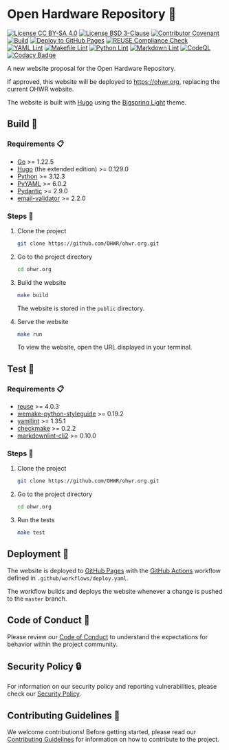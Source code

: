 <!--
SPDX-FileCopyrightText: 2024 CERN (home.cern)

SPDX-License-Identifier: CC-BY-SA-4.0+
-->

# Open Hardware Repository :penguin:

[![License CC BY-SA 4.0](https://img.shields.io/badge/License-CC_BY--SA_4.0-yellow.svg)](https://creativecommons.org/licenses/by-sa/4.0/)
[![License BSD 3-Clause](https://img.shields.io/badge/License-BSD_3--Clause-blue.svg)](https://opensource.org/licenses/BSD-3-Clause)
[![Contributor Covenant](https://img.shields.io/badge/Contributor%20Covenant-2.1-4baaaa.svg)](.github/CODE_OF_CONDUCT.md)
[![Build](https://github.com/OHWR/ohwr.org/actions/workflows/build.yaml/badge.svg)](https://github.com/OHWR/ohwr.org/actions/workflows/build.yaml)
[![Deploy to GitHub Pages](https://github.com/OHWR/ohwr.org/actions/workflows/deploy.yaml/badge.svg)](https://github.com/OHWR/ohwr.org/actions/workflows/deploy.yaml)
[![REUSE Compliance Check](https://github.com/OHWR/ohwr.org/actions/workflows/reuse.yaml/badge.svg)](https://github.com/OHWR/ohwr.org/actions/workflows/reuse.yaml)
[![YAML Lint](https://github.com/OHWR/ohwr.org/actions/workflows/yaml.yaml/badge.svg)](https://github.com/OHWR/ohwr.org/actions/workflows/yaml.yaml)
[![Makefile Lint](https://github.com/OHWR/ohwr.org/actions/workflows/makefile.yaml/badge.svg)](https://github.com/OHWR/ohwr.org/actions/workflows/makefile.yaml)
[![Python Lint](https://github.com/OHWR/ohwr.org/actions/workflows/python.yaml/badge.svg)](https://github.com/OHWR/ohwr.org/actions/workflows/python.yaml)
[![Markdown Lint](https://github.com/OHWR/ohwr.org/actions/workflows/markdown.yaml/badge.svg)](https://github.com/OHWR/ohwr.org/actions/workflows/markdown.yaml)
[![CodeQL](https://github.com/OHWR/ohwr.org/actions/workflows/github-code-scanning/codeql/badge.svg)](https://github.com/OHWR/ohwr.org/actions/workflows/github-code-scanning/codeql)
[![Codacy Badge](https://app.codacy.com/project/badge/Grade/bb599887cc7542e1afd97cdd9f66c1f0)](https://app.codacy.com/gh/OHWR/ohwr.org/dashboard?utm_source=gh&utm_medium=referral&utm_content=&utm_campaign=Badge_grade)

A new website proposal for the Open Hardware Repository.

If approved, this website will be deployed to <https://ohwr.org>, replacing the
current OHWR website.

The website is built with [Hugo](https://gohugo.io) using the [Bigspring Light](https://github.com/gethugothemes/bigspring-light)
theme.

## Build :hammer:

### Requirements :clipboard:

* [Go](https://go.dev/doc/install) >= 1.22.5
* [Hugo](https://gohugo.io/installation) (the extended edition) >= 0.129.0
* [Python](https://www.python.org/downloads) >= 3.12.3
* [PyYAML](https://pyyaml.org/wiki/PyYAMLDocumentation) >= 6.0.2
* [Pydantic](https://docs.pydantic.dev/latest/install) >= 2.9.0
* [email-validator](https://github.com/JoshData/python-email-validator?tab=readme-ov-file#installation)
  \>= 2.2.0

### Steps :footprints:

1. Clone the project

   ```bash
   git clone https://github.com/OHWR/ohwr.org.git
   ```

2. Go to the project directory

   ```bash
   cd ohwr.org
   ```

3. Build the website

   ```bash
   make build
   ```

   The website is stored in the `public` directory.

4. Serve the website

   ```bash
   make run
   ```

   To view the website, open the URL displayed in your terminal.

## Test :test_tube:

### Requirements :clipboard: <!-- markdownlint-disable-line MD024 -->

* [reuse](https://reuse.readthedocs.io/en/v1.0.0/readme.html#install)
  \>= 4.0.3
* [wemake-python-styleguide](https://wemake-python-styleguide.readthedocs.io/en/latest/#quickstart)
  \>= 0.19.2
* [yamllint](https://yamllint.readthedocs.io/en/stable/quickstart.html#installing-yamllint)
  \>= 1.35.1
* [checkmake](https://github.com/mrtazz/checkmake#installation)
  \>= 0.2.2
* [markdownlint-cli2](https://github.com/DavidAnson/markdownlint-cli2#install)
  \>= 0.10.0

### Steps :footprints: <!-- markdownlint-disable-line MD024 -->

1. Clone the project

   ```bash
   git clone https://github.com/OHWR/ohwr.org.git
   ```

2. Go to the project directory

   ```bash
   cd ohwr.org
   ```

3. Run the tests

   ```bash
   make test
   ```

## Deployment :satellite:

The website is deployed to [GitHub Pages](https://pages.github.com/) with the
[GitHub Actions](https://github.com/features/actions) workflow defined in
`.github/workflows/deploy.yaml`.

The workflow builds and deploys the website whenever a change is pushed to the
`master` branch.

## Code of Conduct :scroll:

Please review our [Code of Conduct](.github/CODE_OF_CONDUCT.md) to understand
the expectations for behavior within the project community.

## Security Policy :lock:

For information on our security policy and reporting vulnerabilities, please
check our [Security Policy](.github/SECURITY.md).

## Contributing Guidelines :rocket:

We welcome contributions! Before getting started, please read our
[Contributing Guidelines](.github/CONTRIBUTING.md) for information on how to
contribute to the project.
